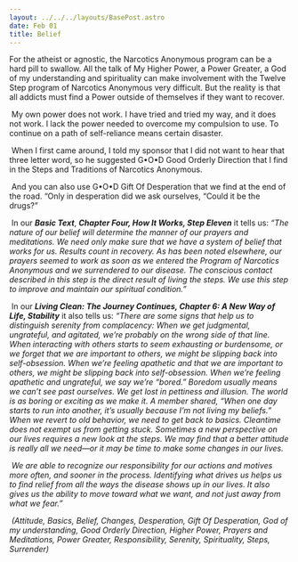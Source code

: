 ```yaml
---
layout: ../../../layouts/BasePost.astro
date: Feb 01
title: Belief
---
```

For the atheist or agnostic, the Narcotics Anonymous program can be a hard pill to swallow. All the talk of My Higher Power, a Power Greater, a God of my understanding and spirituality can make involvement with the Twelve Step program of Narcotics Anonymous very difficult. But the reality is that all addicts must find a Power outside of themselves if they want to recover.

 My own power does not work. I have tried and tried my way, and it does not work. I lack the power needed to overcome my compulsion to use. To continue on a path of self-reliance means certain disaster.

 When I first came around, I told my sponsor that I did not want to hear that three letter word, so he suggested G•O•D Good Orderly Direction that I find in the Steps and Traditions of Narcotics Anonymous.

 And you can also use G•O•D Gift Of Desperation that we find at the end of the road. “Only in desperation did we ask ourselves, “Could it be the drugs?”

 In our ***Basic Text***, ***Chapter Four, How It Works, Step Eleven*** it tells us: *“The nature of our belief will determine the manner of our prayers and meditations. We need only make sure that we have a system of belief that works for us. Results count in recovery. As has been noted elsewhere, our prayers seemed to work as soon as we entered the Program of Narcotics Anonymous and we surrendered to our disease. The conscious contact described in this step is the direct result of living the steps. We use this step to improve and maintain our spiritual condition.”*

 In our ***Living Clean: The Journey Continues, Chapter 6: A New Way of Life, Stability*** it also tells us: *“There are some signs that help us to distinguish serenity from complacency: When we get judgmental, ungrateful, and agitated, we’re probably on the wrong side of that line. When interacting with others starts to seem exhausting or burdensome, or we forget that we are important to others, we might be slipping back into self-obsession. When we’re feeling apathetic and that we are important to others, we might be slipping back into self-obsession. When we’re feeling apathetic and ungrateful, we say we’re “bored.” Boredom usually means we can’t see past ourselves. We get lost in pettiness and illusion. The world is as boring or exciting as we make it. A member shared, “When one day starts to run into another, it’s usually because I’m not living my beliefs.” When we revert to old behavior, we need to get back to basics. Cleantime does not exempt us from getting stuck. Sometimes a new perspective on our lives requires a new look at the steps. We may find that a better attitude is really all we need—or it may be time to make some changes in our lives.*

 *We are able to recognize our responsibility for our actions and motives more often, and sooner in the process. Identifying what drives us helps us to find relief from all the ways the disease shows up in our lives. It also gives us the ability to move toward what we want, and not just away from what we fear.”*

 *(Attitude, Basics, Belief, Changes, Desperation, Gift Of Desperation, God of my understanding, Good Orderly Direction, Higher Power, Prayers and Meditations, Power Greater, Responsibility, Serenity, Spirituality, Steps, Surrender)*